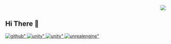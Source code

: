 <div align="right">
<a href="https://hits.seeyoufarm.com"><img src="https://hits.seeyoufarm.com/api/count/incr/badge.svg?url=https%3A%2F%2Fgithub.com%2Falgoribi&count_bg=%23323233&title_bg=%23D50505&icon=ghostery.svg&icon_color=%23DDDDDD&title=hits&edge_flat=false" align="right"/></a>
</div> 

<br/>

## Hi There 👋

<!--깃 허브-->
<a href="https://github.com/algoribi" target="_blank">
<img src=https://img.shields.io/badge/github-%2324292e.svg?&style=for-the-badge&logo=github&logoColor=white alt=github" />
</a>
<!--cpp-->
<a href="https://unity.com" target="_blank">
<img src=https://img.shields.io/badge/Unity-%2324292e.svg?&style=for-the-badge&logo=unity&logoColor=white alt=unity" />
</a>
<!--유니티-->
<a href="https://unity.com" target="_blank">
<img src=https://img.shields.io/badge/Unity-%2324292e.svg?&style=for-the-badge&logo=unity&logoColor=white alt=unity" />
</a>
<!--언리얼엔진-->
<a href="https://www.unrealengine.com/" target="_blank">
<img src=https://img.shields.io/badge/unrealengine-%23313131.svg?style=for-the-badge&logo=unrealengine&logoColor=white alt=unrealengine" />
</a>
                                                                                                                                        



<!--
**algoribi/algoribi** is a ✨ _special_ ✨ repository because its `README.md` (this file) appears on your GitHub profile.

Here are some ideas to get you started:

- 🔭 I’m currently working on ...
- 🌱 I’m currently learning ...
- 👯 I’m looking to collaborate on ...
- 🤔 I’m looking for help with ...
- 💬 Ask me about ...
- 📫 How to reach me: ...
- 😄 Pronouns: ...
- ⚡ Fun fact: ...
-->
